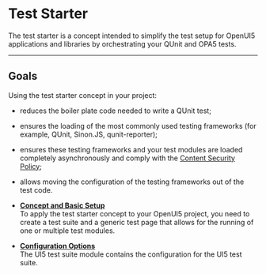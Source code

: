 <!-- loio032be2cb2e1d4115af20862673bedcdb -->

# Test Starter

The test starter is a concept intended to simplify the test setup for OpenUI5 applications and libraries by orchestrating your QUnit and OPA5 tests.

***

<a name="loio032be2cb2e1d4115af20862673bedcdb__section_szb_fxg_vcc"/>

## Goals

Using the test starter concept in your project:

-   reduces the boiler plate code needed to write a QUnit test;
-   ensures the loading of the most commonly used testing frameworks \(for example, QUnit, Sinon.JS, qunit-reporter\);
-   ensures these testing frameworks and your test modules are loaded completely asynchronously and comply with the [Content Security Policy](../05_Developing_Apps/content-security-policy-fe1a6db.md);
-   allows moving the configuration of the testing frameworks out of the test code.

-   **[Concept and Basic Setup](concept-and-basic-setup-22f50c0.md "To apply the test starter concept to your OpenUI5 project, you need to
		create a test suite and a generic test page that allows for the running of one or multiple
		test modules.")**  
To apply the test starter concept to your OpenUI5 project, you need to create a test suite and a generic test page that allows for the running of one or multiple test modules.
-   **[Configuration Options](configuration-options-738ed02.md "The UI5 test suite module contains the configuration for the UI5 test
		suite.")**  
The UI5 test suite module contains the configuration for the UI5 test suite.

